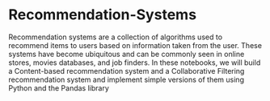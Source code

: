 # Recommendation-Systems

Recommendation systems are a collection of algorithms used to recommend items to users based on information taken from the user. These systems have become ubiquitous and can be commonly seen in online stores, movies databases, and job finders. In these notebooks, we will build a Content-based recommendation system and a Collaborative  Filtering recommendation system and implement simple versions of them using Python and the Pandas library
